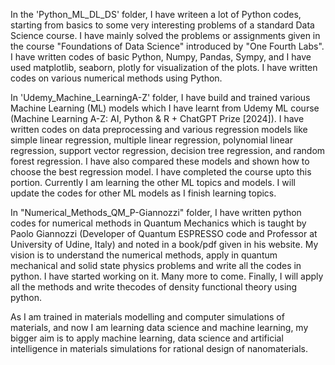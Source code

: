 In the 'Python_ML_DL_DS' folder, I have writeen a lot of Python codes, starting from basics to some very interesting problems of a standard Data Science course. 
I have mainly solved the problems or assignments given in the course "Foundations of Data Science" introduced by "One Fourth Labs". I have written codes of basic 
Python, Numpy, Pandas, Sympy, and I have used matplotlib, seaborn, plotly for visualization of the plots. I have written codes on various numerical methods 
using Python. 

In 'Udemy_Machine_LearningA-Z' folder, I have build and trained various Machine Learning (ML) models which I have learnt from Udemy ML course 
(Machine Learning A-Z: AI, Python & R + ChatGPT Prize [2024]). I have written codes on data preprocessing and various regression models like 
simple linear regression, multiple linear regression, polynomial linear regression, support vector regression, decision tree regression, and random forest regression. 
I have also compared these models and shown how to choose the best regression model. I have completed the course upto this portion. Currently I am learning 
the other ML topics and models. I will update the codes for other ML models as I finish learning topics. 

In "Numerical_Methods_QM_P-Giannozzi" folder, I have written python codes for numerical methods in Quantum Mechanics which is taught by 
Paolo Giannozzi (Developer of Quantum ESPRESSO code and Professor at University of Udine, Italy) and noted in a book/pdf given in his website. 
My vision is to understand the numerical methods, apply in quantum mechanical and solid state physics problems and write all the codes in python. 
I have started working on it. Many more to come. Finally, I will apply all the methods and write thecodes of density functional theory using python. 

As I am trained in materials modelling and computer simulations of materials, and now I am learning data science and machine learning, my bigger aim is to apply machine learning,
 data science and artificial intelligence in materials simulations for rational design of nanomaterials.  
